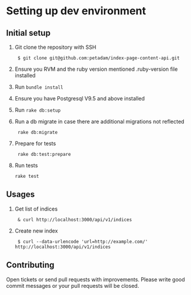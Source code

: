 # Setting up dev environment

## Initial setup

1. Git clone the repository with SSH

        $ git clone git@github.com:petadam/index-page-content-api.git

2. Ensure you RVM and the ruby version mentioned .ruby-version file installed

3. Run `bundle install`

4. Ensure you have Postgresql V9.5 and above installed

5. Run `rake db:setup`

5. Run a db migrate in case there are additional migrations not reflected

        rake db:migrate

9. Prepare for tests

        rake db:test:prepare

10. Run tests

        rake test

## Usages

1. Get list of indices

        & curl http://localhost:3000/api/v1/indices

2. Create new index

        $ curl --data-urlencode 'url=http://example.com/' http://localhost:3000/api/v1/indices

## Contributing

Open tickets or send pull requests with improvements. Please write good commit messages or your pull requests will be closed.
